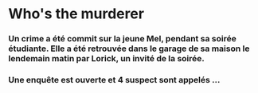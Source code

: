 # Who's the murderer

### Un crime a été commit sur la jeune Mel, pendant sa soirée étudiante. Elle a été retrouvée dans le garage de sa maison le lendemain matin par Lorick, un invité de la soirée.

### Une enquête est ouverte et 4 suspect sont appelés …
